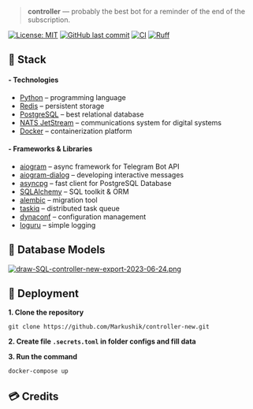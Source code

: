 > **controller** — probably the best bot for a reminder of the end of the subscription.

[![License: MIT](https://img.shields.io/badge/License-MIT-007EC7.svg?style=flat-square)](https://opensource.org/licenses/MIT)
[![GitHub last commit](https://img.shields.io/github/last-commit/Markushik/controller-new.svg?style=flat-square)](https://github.com/Markushik/controller-new)
[![CI](https://github.com/Markushik/controller-new/actions/workflows/CI.yaml/badge.svg?style=flat-square)](https://github.com/Markushik/controller-new/actions)
[![Ruff](https://img.shields.io/endpoint?url=https://raw.githubusercontent.com/charliermarsh/ruff/main/assets/badge/v2.json?style=flat-square)](https://github.com/astral-sh/ruff)

## 🚀 Stack

#### - Technologies

* [Python](https://www.python.org/) – programming language
* [Redis](https://redis.io/) – persistent storage
* [PostgreSQL](https://www.postgresql.org/) – best relational database
* [NATS JetStream](https://nats.io/) – communications system for digital systems
* [Docker](https://www.docker.com/) – containerization platform

#### - Frameworks & Libraries

* [aiogram](https://github.com/aiogram/aiogram) – async framework for Telegram Bot API
* [aiogram-dialog](https://github.com/Tishka17/aiogram_dialog) – developing interactive messages
* [asyncpg](https://github.com/MagicStack/asyncpg) – fast client for PostgreSQL Database
* [SQLAlchemy](https://github.com/sqlalchemy/sqlalchemy) – SQL toolkit & ORM
* [alembic](https://github.com/sqlalchemy/alembic) – migration tool
* [taskiq](https://github.com/taskiq-python/taskiq) – distributed task queue
* [dynaconf](https://github.com/dynaconf/dynaconf) – configuration management
* [loguru](https://github.com/Delgan/loguru) – simple logging

## 🐘 Database Models

[![draw-SQL-controller-new-export-2023-06-24.png](https://i.postimg.cc/dV4hPNdG/draw-SQL-controller-new-export-2023-06-24.png)](https://postimg.cc/fVSzYK8b)

## 🐋 Deployment

**1. Clone the repository**
```angular2html
git clone https://github.com/Markushik/controller-new.git
```

**2. Create file `.secrets.toml` in folder configs and fill data**

**3. Run the command**
```angular2html
docker-compose up
```

## 💳 Credits
